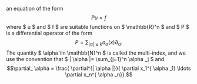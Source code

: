 an equation of the form $$Pu=f$$ where $ u $ and $ f $ are suitable
functions on $  \mathbb{R}^n $ and $ P $ is a differential operator of
the form $$P= \sum_{| \alpha | \leq k} a_ \alpha (x) \partial_ \alpha.$$
The quantity $  \alpha  \in  \mathbb{N}^n $ is called the multi-index,
and we use the convention that $ | \alpha |= \sum_{j=1}^n  \alpha _j $
and
$$\partial_ \alpha = \frac{ \partial^{| \alpha |}}{ \partial x_1^{ \alpha
_1} \ldots \partial x_n^{ \alpha _n}}.$$
